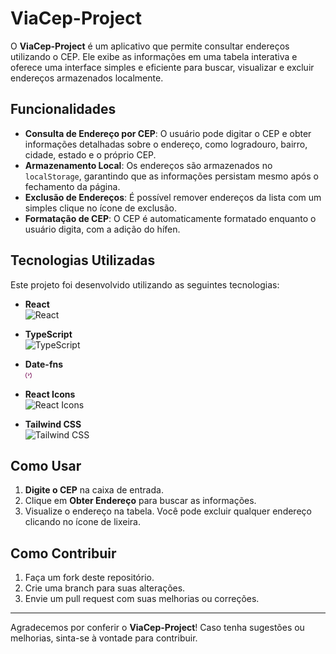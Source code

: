 # ViaCep-Project

O **ViaCep-Project** é um aplicativo que permite consultar endereços utilizando o CEP. Ele exibe as informações em uma tabela interativa e oferece uma interface simples e eficiente para buscar, visualizar e excluir endereços armazenados localmente.

## Funcionalidades

- **Consulta de Endereço por CEP**: O usuário pode digitar o CEP e obter informações detalhadas sobre o endereço, como logradouro, bairro, cidade, estado e o próprio CEP.
- **Armazenamento Local**: Os endereços são armazenados no `localStorage`, garantindo que as informações persistam mesmo após o fechamento da página.
- **Exclusão de Endereços**: É possível remover endereços da lista com um simples clique no ícone de exclusão.
- **Formatação de CEP**: O CEP é automaticamente formatado enquanto o usuário digita, com a adição do hífen.

## Tecnologias Utilizadas

Este projeto foi desenvolvido utilizando as seguintes tecnologias:

- **React**  
  <img src="https://upload.wikimedia.org/wikipedia/commons/a/a7/React-icon.svg" alt="React" width="10" />

- **TypeScript**  
  <img src="https://upload.wikimedia.org/wikipedia/commons/4/4c/TypeScript_Logo_2020.svg" alt="TypeScript" width="10" />

- **Date-fns**  
  <img src="https://raw.githubusercontent.com/date-fns/date-fns/main/docs/logo.svg" alt="Date-fns" width="10" />

- **React Icons**  
  <img src="https://raw.githubusercontent.com/react-icons/react-icons/main/pack-icons/logos/react-icons.png" alt="React Icons" width="10" />

- **Tailwind CSS**  
  <img src="https://raw.githubusercontent.com/tailwindlabs/tailwindcss/master/.github/logo-light.svg" alt="Tailwind CSS" width="10" />

## Como Usar

1. **Digite o CEP** na caixa de entrada.
2. Clique em **Obter Endereço** para buscar as informações.
3. Visualize o endereço na tabela. Você pode excluir qualquer endereço clicando no ícone de lixeira.

## Como Contribuir

1. Faça um fork deste repositório.
2. Crie uma branch para suas alterações.
3. Envie um pull request com suas melhorias ou correções.

---

Agradecemos por conferir o **ViaCep-Project**! Caso tenha sugestões ou melhorias, sinta-se à vontade para contribuir.

